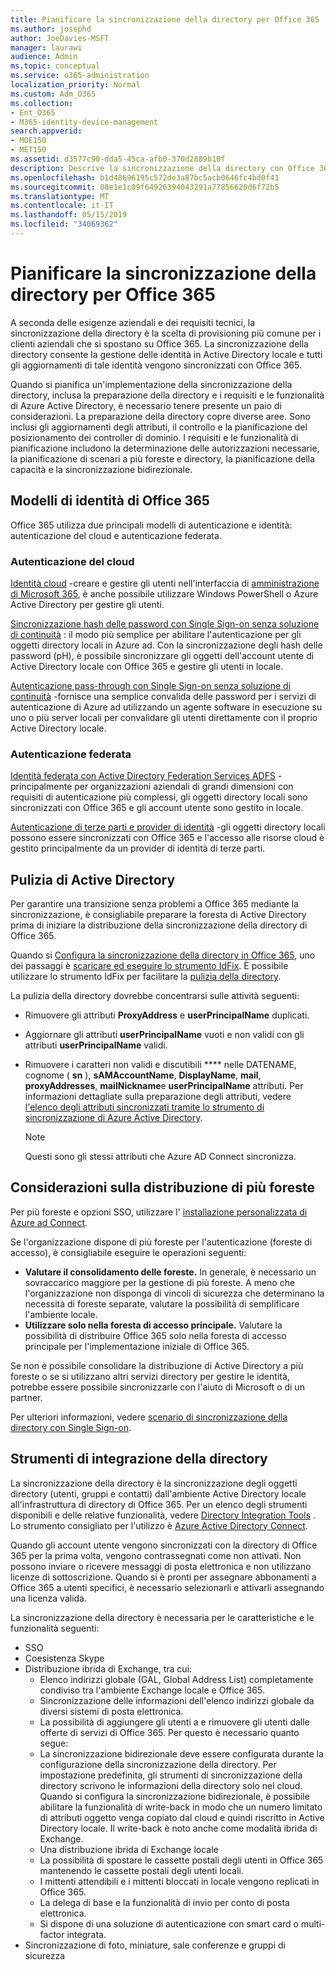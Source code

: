 ```yaml
---
title: Pianificare la sincronizzazione della directory per Office 365
ms.author: josephd
author: JoeDavies-MSFT
manager: laurawi
audience: Admin
ms.topic: conceptual
ms.service: o365-administration
localization_priority: Normal
ms.custom: Adm_O365
ms.collection:
- Ent_O365
- M365-identity-device-management
search.appverid:
- MOE150
- MET150
ms.assetid: d3577c90-dda5-45ca-afb0-370d2889b10f
description: Descrive la sincronizzazione della directory con Office 365, la pulizia di Active Directory e lo strumento Azure Active Directory Connect.
ms.openlocfilehash: b1d48696195c572de3a87bc5acb0646fc4bd0f41
ms.sourcegitcommit: 08e1e1c09f64926394043291a77856620d6f72b5
ms.translationtype: MT
ms.contentlocale: it-IT
ms.lasthandoff: 05/15/2019
ms.locfileid: "34069362"
---
```

# <a name="plan-for-directory-synchronization-for-office-365"></a>Pianificare la sincronizzazione della directory per Office 365

A seconda delle esigenze aziendali e dei requisiti tecnici, la sincronizzazione della directory è la scelta di provisioning più comune per i clienti aziendali che si spostano su Office 365. La sincronizzazione della directory consente la gestione delle identità in Active Directory locale e tutti gli aggiornamenti di tale identità vengono sincronizzati con Office 365.
  
Quando si pianifica un'implementazione della sincronizzazione della directory, inclusa la preparazione della directory e i requisiti e le funzionalità di Azure Active Directory, è necessario tenere presente un paio di considerazioni. La preparazione della directory copre diverse aree. Sono inclusi gli aggiornamenti degli attributi, il controllo e la pianificazione del posizionamento dei controller di dominio. I requisiti e le funzionalità di pianificazione includono la determinazione delle autorizzazioni necessarie, la pianificazione di scenari a più foreste e directory, la pianificazione della capacità e la sincronizzazione bidirezionale.
  
## <a name="office-365-identity-models"></a>Modelli di identità di Office 365

Office 365 utilizza due principali modelli di autenticazione e identità: autenticazione del cloud e autenticazione federata.
  
### <a name="cloud-authentication"></a>Autenticazione del cloud

[Identità cloud](about-office-365-identity.md) -creare e gestire gli utenti nell'interfaccia di [amministrazione di Microsoft 365](https://admin.microsoft.com), è anche possibile utilizzare Windows PowerShell o Azure Active Directory per gestire gli utenti.
  
[Sincronizzazione hash delle password con Single Sign-on senza soluzione di continuità](about-office-365-identity.md) : il modo più semplice per abilitare l'autenticazione per gli oggetti directory locali in Azure ad. Con la sincronizzazione degli hash delle password (pH), è possibile sincronizzare gli oggetti dell'account utente di Active Directory locale con Office 365 e gestire gli utenti in locale.
  
[Autenticazione pass-through con Single Sign-on senza soluzione di continuità](about-office-365-identity.md) -fornisce una semplice convalida delle password per i servizi di autenticazione di Azure ad utilizzando un agente software in esecuzione su uno o più server locali per convalidare gli utenti direttamente con il proprio Active Directory locale.
  
### <a name="federated-authentication"></a>Autenticazione federata

[Identità federata con Active Directory Federation Services ADFS](about-office-365-identity.md) -principalmente per organizzazioni aziendali di grandi dimensioni con requisiti di autenticazione più complessi, gli oggetti directory locali sono sincronizzati con Office 365 e gli account utente sono gestito in locale.
  
[Autenticazione di terze parti e provider di identità](about-office-365-identity.md) -gli oggetti directory locali possono essere sincronizzati con Office 365 e l'accesso alle risorse cloud è gestito principalmente da un provider di identità di terze parti.
  
## <a name="active-directory-cleanup"></a>Pulizia di Active Directory

Per garantire una transizione senza problemi a Office 365 mediante la sincronizzazione, è consigliabile preparare la foresta di Active Directory prima di iniziare la distribuzione della sincronizzazione della directory di Office 365.
  
Quando si [Configura la sincronizzazione della directory in Office 365](set-up-directory-synchronization.md), uno dei passaggi è [scaricare ed eseguire lo strumento IdFix](install-and-run-idfix.md). È possibile utilizzare lo strumento IdFix per facilitare la [pulizia della directory](prepare-directory-attributes-for-synch-with-idfix.md).
  
La pulizia della directory dovrebbe concentrarsi sulle attività seguenti:

- Rimuovere gli attributi **ProxyAddress** e **userPrincipalName** duplicati.
- Aggiornare gli attributi **userPrincipalName** vuoti e non validi con gli attributi **userPrincipalName** validi.
- Rimuovere i caratteri non validi e discutibili **** nelle DATENAME, cognome ( **sn** ), **sAMAccountName**, **DisplayName**, **mail**, **proxyAddresses**, **mailNickname**e **userPrincipalName** attributi. Per informazioni dettagliate sulla preparazione degli attributi, vedere [l'elenco degli attributi sincronizzati tramite lo strumento di sincronizzazione di Azure Active Directory](https://go.microsoft.com/fwlink/p/?LinkId=396719).

    > [!NOTE]
    > Questi sono gli stessi attributi che Azure AD Connect sincronizza. 
  
## <a name="multi-forest-deployment-considerations"></a>Considerazioni sulla distribuzione di più foreste

Per più foreste e opzioni SSO, utilizzare l' [installazione personalizzata di Azure ad Connect](https://go.microsoft.com/fwlink/p/?LinkId=698430).
  
Se l'organizzazione dispone di più foreste per l'autenticazione (foreste di accesso), è consigliabile eseguire le operazioni seguenti:
  
- **Valutare il consolidamento delle foreste.** In generale, è necessario un sovraccarico maggiore per la gestione di più foreste. A meno che l'organizzazione non disponga di vincoli di sicurezza che determinano la necessità di foreste separate, valutare la possibilità di semplificare l'ambiente locale.
- **Utilizzare solo nella foresta di accesso principale.** Valutare la possibilità di distribuire Office 365 solo nella foresta di accesso principale per l'implementazione iniziale di Office 365. 

Se non è possibile consolidare la distribuzione di Active Directory a più foreste o se si utilizzano altri servizi directory per gestire le identità, potrebbe essere possibile sincronizzarle con l'aiuto di Microsoft o di un partner.
  
Per ulteriori informazioni, vedere [scenario di sincronizzazione della directory con Single Sign-on](https://go.microsoft.com/fwlink/p/?LinkId=525321).
  
## <a name="directory-integration-tools"></a>Strumenti di integrazione della directory

La sincronizzazione della directory è la sincronizzazione degli oggetti directory (utenti, gruppi e contatti) dall'ambiente Active Directory locale all'infrastruttura di directory di Office 365. Per un elenco degli strumenti disponibili e delle relative funzionalità, vedere [Directory Integration Tools](https://go.microsoft.com/fwlink/p/?LinkID=510956) . Lo strumento consigliato per l'utilizzo è [Azure Active Directory Connect](https://go.microsoft.com/fwlink/?LinkId=525323).
  
Quando gli account utente vengono sincronizzati con la directory di Office 365 per la prima volta, vengono contrassegnati come non attivati. Non possono inviare o ricevere messaggi di posta elettronica e non utilizzano licenze di sottoscrizione. Quando si è pronti per assegnare abbonamenti a Office 365 a utenti specifici, è necessario selezionarli e attivarli assegnando una licenza valida.
  
La sincronizzazione della directory è necessaria per le caratteristiche e le funzionalità seguenti:
  
- SSO
- Coesistenza Skype
- Distribuzione ibrida di Exchange, tra cui:
  - Elenco indirizzi globale (GAL, Global Address List) completamente condiviso tra l'ambiente Exchange locale e Office 365.
  - Sincronizzazione delle informazioni dell'elenco indirizzi globale da diversi sistemi di posta elettronica.
  - La possibilità di aggiungere gli utenti a e rimuovere gli utenti dalle offerte di servizi di Office 365. Per questo è necessario quanto segue:
  - La sincronizzazione bidirezionale deve essere configurata durante la configurazione della sincronizzazione della directory. Per impostazione predefinita, gli strumenti di sincronizzazione della directory scrivono le informazioni della directory solo nel cloud. Quando si configura la sincronizzazione bidirezionale, è possibile abilitare la funzionalità di write-back in modo che un numero limitato di attributi oggetto venga copiato dal cloud e quindi riscritto in Active Directory locale. Il write-back è noto anche come modalità ibrida di Exchange. 
  - Una distribuzione ibrida di Exchange locale
  - La possibilità di spostare le cassette postali degli utenti in Office 365 mantenendo le cassette postali degli utenti locali.
  - I mittenti attendibili e i mittenti bloccati in locale vengono replicati in Office 365.
  - La delega di base e la funzionalità di invio per conto di posta elettronica.
  - Si dispone di una soluzione di autenticazione con smart card o multi-factor integrata.
- Sincronizzazione di foto, miniature, sale conferenze e gruppi di sicurezza